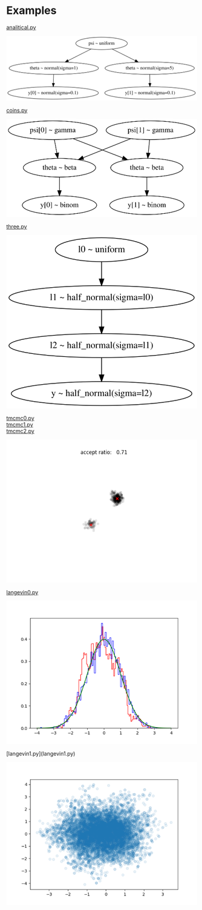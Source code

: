 <h1>Examples</h1>

[analitical.py](analitical.py)
<p align="center"><img src="analitical.svg"/></p>

[coins.py](coins.py)
<p align="center"><img src="coins.svg"/></p>

[three.py](three.py)
<p align="center"><img src="three.svg"/></p>

[tmcmc0.py](tmcmc0.py)</br>
[tmcmc1.py](tmcmc1.py)</br>
[tmcmc2.py](tmcmc2.py)</br>
<p align="center"><img src="tmcmc2.png"/></p>

[langevin0.py](langevin0.py)</br>
<p align="center"><img src="langevin0.png"/></p>
[langevin1.py](langevin1.py)</br>
<p align="center"><img src="langevin1.png"/></p>
